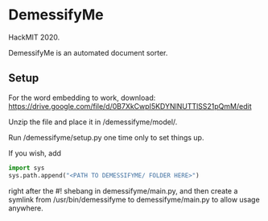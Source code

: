 # DemessifyMe
HackMIT 2020.

DemessifyMe is an automated document sorter.

## Setup
For the word embedding to work, download:
https://drive.google.com/file/d/0B7XkCwpI5KDYNlNUTTlSS21pQmM/edit

Unzip the file and place it in /demessifyme/model/.

Run /demessifyme/setup.py one time only to set things up.

If you wish, add

```python
import sys
sys.path.append("<PATH TO DEMESSIFYME/ FOLDER HERE>")
```
right after the #! shebang in demessifyme/main.py, and then create a symlink from 
/usr/bin/demessifyme to demessifyme/main.py to allow usage anywhere.